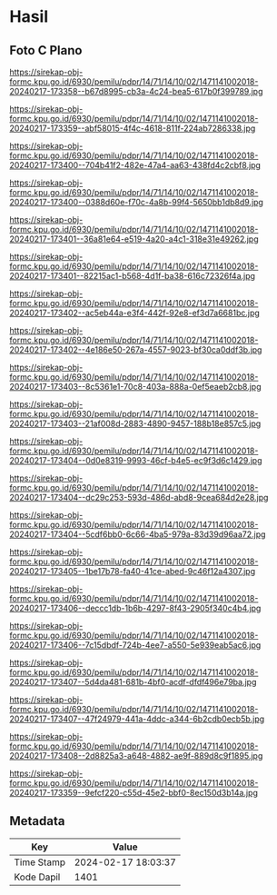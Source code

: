 # Hasil

## Foto C Plano

https://sirekap-obj-formc.kpu.go.id/6930/pemilu/pdpr/14/71/14/10/02/1471141002018-20240217-173358--b67d8995-cb3a-4c24-bea5-617b0f399789.jpg

https://sirekap-obj-formc.kpu.go.id/6930/pemilu/pdpr/14/71/14/10/02/1471141002018-20240217-173359--abf58015-4f4c-4618-811f-224ab7286338.jpg

https://sirekap-obj-formc.kpu.go.id/6930/pemilu/pdpr/14/71/14/10/02/1471141002018-20240217-173400--704b41f2-482e-47a4-aa63-438fd4c2cbf8.jpg

https://sirekap-obj-formc.kpu.go.id/6930/pemilu/pdpr/14/71/14/10/02/1471141002018-20240217-173400--0388d60e-f70c-4a8b-99f4-5650bb1db8d9.jpg

https://sirekap-obj-formc.kpu.go.id/6930/pemilu/pdpr/14/71/14/10/02/1471141002018-20240217-173401--36a81e64-e519-4a20-a4c1-318e31e49262.jpg

https://sirekap-obj-formc.kpu.go.id/6930/pemilu/pdpr/14/71/14/10/02/1471141002018-20240217-173401--82215ac1-b568-4d1f-ba38-616c72326f4a.jpg

https://sirekap-obj-formc.kpu.go.id/6930/pemilu/pdpr/14/71/14/10/02/1471141002018-20240217-173402--ac5eb44a-e3f4-442f-92e8-ef3d7a6681bc.jpg

https://sirekap-obj-formc.kpu.go.id/6930/pemilu/pdpr/14/71/14/10/02/1471141002018-20240217-173402--4e186e50-267a-4557-9023-bf30ca0ddf3b.jpg

https://sirekap-obj-formc.kpu.go.id/6930/pemilu/pdpr/14/71/14/10/02/1471141002018-20240217-173403--8c5361e1-70c8-403a-888a-0ef5eaeb2cb8.jpg

https://sirekap-obj-formc.kpu.go.id/6930/pemilu/pdpr/14/71/14/10/02/1471141002018-20240217-173403--21af008d-2883-4890-9457-188b18e857c5.jpg

https://sirekap-obj-formc.kpu.go.id/6930/pemilu/pdpr/14/71/14/10/02/1471141002018-20240217-173404--0d0e8319-9993-46cf-b4e5-ec9f3d6c1429.jpg

https://sirekap-obj-formc.kpu.go.id/6930/pemilu/pdpr/14/71/14/10/02/1471141002018-20240217-173404--dc29c253-593d-486d-abd8-9cea684d2e28.jpg

https://sirekap-obj-formc.kpu.go.id/6930/pemilu/pdpr/14/71/14/10/02/1471141002018-20240217-173404--5cdf6bb0-6c66-4ba5-979a-83d39d96aa72.jpg

https://sirekap-obj-formc.kpu.go.id/6930/pemilu/pdpr/14/71/14/10/02/1471141002018-20240217-173405--1be17b78-fa40-41ce-abed-9c46f12a4307.jpg

https://sirekap-obj-formc.kpu.go.id/6930/pemilu/pdpr/14/71/14/10/02/1471141002018-20240217-173406--deccc1db-1b6b-4297-8f43-2905f340c4b4.jpg

https://sirekap-obj-formc.kpu.go.id/6930/pemilu/pdpr/14/71/14/10/02/1471141002018-20240217-173406--7c15dbdf-724b-4ee7-a550-5e939eab5ac6.jpg

https://sirekap-obj-formc.kpu.go.id/6930/pemilu/pdpr/14/71/14/10/02/1471141002018-20240217-173407--5d4da481-681b-4bf0-acdf-dfdf496e79ba.jpg

https://sirekap-obj-formc.kpu.go.id/6930/pemilu/pdpr/14/71/14/10/02/1471141002018-20240217-173407--47f24979-441a-4ddc-a344-6b2cdb0ecb5b.jpg

https://sirekap-obj-formc.kpu.go.id/6930/pemilu/pdpr/14/71/14/10/02/1471141002018-20240217-173408--2d8825a3-a648-4882-ae9f-889d8c9f1895.jpg

https://sirekap-obj-formc.kpu.go.id/6930/pemilu/pdpr/14/71/14/10/02/1471141002018-20240217-173359--9efcf220-c55d-45e2-bbf0-8ec150d3b14a.jpg


## Metadata

| Key        | Value               |
| ---------- | ------------------- |
| Time Stamp | 2024-02-17 18:03:37 |
| Kode Dapil | 1401                |




